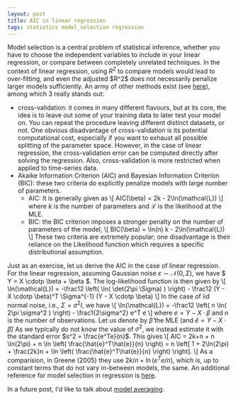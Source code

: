 ```yaml
---
layout: post
title: AIC in linear regression
tags: statistics model_selection regression
---
```


Model selection is a central problem of statistical inference, whether you have to choose the independent variables to include in your linear regression, or compare between completely unrelated techniques.
In the context of linear regression, using $R^2$ to compare models would lead to over-fitting, and even the adjusted \$R^2\$ does not necessarily penalize larger models sufficiently.
An army of other methods exist (see [here](http://www.modelselection.org/model-selection.pdf)), among which 3 really stands out:
* cross-validation: it comes in many different flavours, but at its core, the idea is to leave out some of your training data to later test your model on. You can repeat the procedure leaving different distinct datasets, or not.
One obvious disadvantage of cross-validation is its potential computational cost, especially if you want to exhaust all possible splitting of the parameter space. 
However, in the case of linear regression, the cross-validation error can be
computed directly after solving the regression. 
Also, cross-validation is more restricted when applied to time-series data.
* Akaike Information Criterion (AIC) and Bayesian Information Criterion (BIC): these two criteria do explicitly penalize models with large number of parameters.
  * AIC: It is generally given as
  \\[ AIC(\beta) = 2k - 2\ln(\mathcal{L}) \\]
  where $k$ is the number of parameters and $\mathcal{L}$ is the likelihood at the MLE.
  * BIC: the BIC criterion imposes a stronger penalty on the number of parameters of the model,
  \\[ BIC(\beta) = \ln(n) k - 2\ln(\mathcal{L}) \\]
These two criteria are extremely popular; one disadvantage is their reliance on the Likelihood function which requires a specific distributional assumption.


Just as an exercise, let us derive the AIC in the case of linear regression. For the linear regression, assuming Gaussian noise $\varepsilon \sim \mathcal{N}(0, \Sigma)$, we have $ Y = X \cdotp \beta + \beta $.
The log-likelihood function is then given by
\\[ \ln(\mathcal{L}) = -\frac12 \left( \ln( \det(2\pi \Sigma) ) \right) - \frac12 (Y - X \cdotp \beta)^T \Sigma^{-1} (Y - X \cdotp \beta) \\]
In the case of iid normal noise, i.e., $\Sigma = \sigma^2 I$, we have
\\[ \ln(\mathcal{L}) = -\frac12 \left( n \ln( 2\pi \sigma^2 ) \right) - \frac1{2\sigma^2} e^T e \\]
where $e = Y - X \cdotp \beta$ and $n$ is the number of observations. 
Let us denote by $\hat{\beta}$ the MLE (and $\hat{e}=Y-X \cdotp \hat{\beta}$)
As we typically do not know the value of $\sigma^2$, we instead estimate it with the standard error $s^2 = \frac{e^Te}{n}$. This gives
\\[ AIC = 2k+n + n \ln(2\pi) + n \ln \left( \frac{\hat{e}^T\hat{e}}{n} \right) = n \left[ 1 + 2\ln(2\pi) + \frac{2k}n + \ln \left( \frac{\hat{e}^T\hat{e}}{n} \right) \right]. \\]
As a comparision, in Greene (2005) they use $2k/n + \ln(e^Te/n)$, which is, up to constant terms that do not vary in-between models, the same.
An additional reference for model selection in regression is [here](http://statweb.stanford.edu/~jtaylo/courses/stats203/notes/selection.pdf).

In a future post, I'd like to talk about [model averaging](https://arxiv.org/pdf/1709.08221.pdf).
